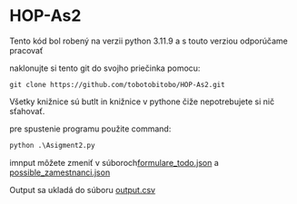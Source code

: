 # HOP-As2
Tento kód bol robený na verzii python 3.11.9 a s touto verziou odporúčame pracovať
 
 naklonujte si tento git do svojho priečinka pomocu:

```
git clone https://github.com/tobotobitobo/HOP-As2.git
```

Všetky knižnice sú butlt in knižnice v pythone čiže nepotrebujete si nič sťahovať.

pre spustenie programu použite command:

```python
python .\Asigment2.py
```

imnput môžete zmeniť v súboroch[formulare_todo.json](formulare_todo.json) a [possible_zamestnanci.json](possible_zamestnanci.json)


Output sa ukladá do súboru [output.csv](output.csv)

